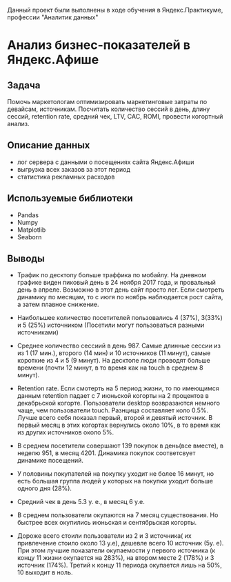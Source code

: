 Данный проект были выполнены в ходе обучения в Яндекс.Практикуме, профессии "Аналитик данных"


# Анализ бизнес-показателей в Яндекс.Афише



## Задача
Помочь маркетологам оптимизировать маркетинговые затраты по девайсам, источникам.
Посчитать количество сессий в день, длину сессий, retention rate, средний чек, LTV, CAC, ROMI, провести когортный анализ. 

## Описание данных
- лог сервера с данными о посещениях сайта Яндекс.Афиши
- выгрузка всех заказов за этот период
- статистика рекламных расходов

## Используемые библиотеки
 - Pandas
 - Numpy
 - Matplotlib
 - Seaborn

## Выводы
- Трафик по десктопу больше траффика по мобайлу. На дневном графике виден пиковый день в 24 ноября 2017 года, и провальный день в апреле. Возможно в этот день сайт просто лег. Если смотреть динамику по месяцам, то с июгя по ноябрь наблюдается рост сайта, а затем плавное снижение.
- Наибольшее количество посетителей пользовались 4 (37%), 3(33%) и 5 (25%) источником (Посетили могут пользоваться разными источниками)

- Среднее количество сессиий в день 987. Самые длинные сессии из из 1 (17 мин.), второго (14 мин) и 10 источников (11 минут), самые короткие из 4 и 5 (9 минут). На десктопе люди проводят больше времени (почти 12 минут, в то время как на touch в среднем 8 минут). 

- Retention rate. Если смотерть на 5 период жизни, то по имеющимся данным retention падает с 7 июньской когорты на 2 процентов в декабрьской когорте. Пользователи desktop возвразаются немного чаще, чем пользователи touch. Разнцица составляет коло 0.5%. Лучше всего себя показал первый, второй и девятый источник. В первый месяц в этих когортах вернулись около 10%, в то время как из других источников около 5%.

- В среднем посетители совершают 139 покупок в день(все вместе), в неделю 951, в месяц 4201. Динамика покупок соответсвует динамике посещений.
- У половины покупателей на покупку уходит не более 16 минут, но есть большая группа людей у которых на покупки уходит больше одного дня (28%).
 
- Средний чек в день 5.3 у. е., в месяц 6 у.е.
- В среднем пользователи окупаются на 7 месяц существования. Но быстрее всех окупились июньская и сентябрьская когорты.
- Дороже всего стоили пользователи из 2 и 3 источника( их привлечение стоило около 13 у.е), дешевле всего 10 источник (5у. е). При этом лучшие показатели окупаемости у первого источника (к концу 11 жизни окупается на 283%), на втором месте 2 (178%) и 3 источник (174%). Третий к концу 11 периода окупается лишь на 50%, 10 выходит в ноль.
